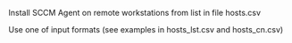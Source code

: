 Install SCCM Agent on remote workstations from list in file hosts.csv

Use one of input formats (see examples in hosts_lst.csv and hosts_cn.csv)
